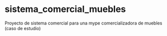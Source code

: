 # sistema_comercial_muebles
 Proyecto de sistema comercial para una mype comercializadora de muebles (caso de estudio)
